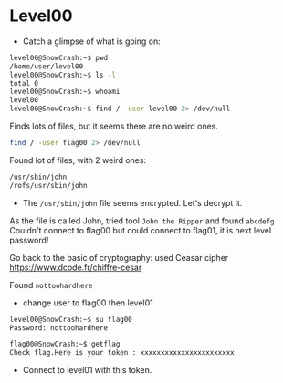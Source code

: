 # Level00

- Catch a glimpse of what is going on:<br/>
```bash
level00@SnowCrash:~$ pwd 
/home/user/level00
level00@SnowCrash:~$ ls -l
total 0 
level00@SnowCrash:~$ whoami
level00
level00@SnowCrash:~$ find / -user level00 2> /dev/null
```

Finds lots of files, but it seems there are no weird ones.<br/>
```bash
find / -user flag00 2> /dev/null
```
Found lot of files, with 2 weird ones: 
```bash
/usr/sbin/john
/rofs/usr/sbin/john
```

- The `/usr/sbin/john` file seems encrypted. Let's decrypt it.

As the file is called John, tried tool `John the Ripper` and found `abcdefg`<br/>
Couldn't connect to flag00 but could connect to flag01, it is next level password!

Go back to the basic of cryptography: used Ceasar cipher
https://www.dcode.fr/chiffre-cesar

Found `nottoohardhere`

- change user to flag00 then level01
```bash
level00@SnowCrash:~$ su flag00
Password: nottoohardhere
```
```bash
flag00@SnowCrash:~$ getflag
Check flag.Here is your token : xxxxxxxxxxxxxxxxxxxxxxx
```

- Connect to level01 with this token.
